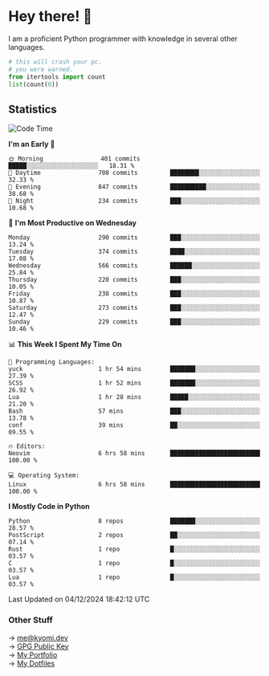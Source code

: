 # Hey there! 👋

I am a proficient Python programmer with knowledge in several other languages.

```py
# this will crash your pc.
# you were warned.
from itertools import count
list(count(0))
```

## Statistics
<!--START_SECTION:waka-->
![Code Time](http://img.shields.io/badge/Code%20Time-1%2C624%20hrs%205%20mins-blue)

**I'm an Early 🐤** 

```text
🌞 Morning                401 commits         █████░░░░░░░░░░░░░░░░░░░░   18.31 % 
🌆 Daytime                708 commits         ████████░░░░░░░░░░░░░░░░░   32.33 % 
🌃 Evening                847 commits         ██████████░░░░░░░░░░░░░░░   38.68 % 
🌙 Night                  234 commits         ███░░░░░░░░░░░░░░░░░░░░░░   10.68 % 
```
📅 **I'm Most Productive on Wednesday** 

```text
Monday                   290 commits         ███░░░░░░░░░░░░░░░░░░░░░░   13.24 % 
Tuesday                  374 commits         ████░░░░░░░░░░░░░░░░░░░░░   17.08 % 
Wednesday                566 commits         ██████░░░░░░░░░░░░░░░░░░░   25.84 % 
Thursday                 220 commits         ███░░░░░░░░░░░░░░░░░░░░░░   10.05 % 
Friday                   238 commits         ███░░░░░░░░░░░░░░░░░░░░░░   10.87 % 
Saturday                 273 commits         ███░░░░░░░░░░░░░░░░░░░░░░   12.47 % 
Sunday                   229 commits         ███░░░░░░░░░░░░░░░░░░░░░░   10.46 % 
```


📊 **This Week I Spent My Time On** 

```text
💬 Programming Languages: 
yuck                     1 hr 54 mins        ███████░░░░░░░░░░░░░░░░░░   27.39 % 
SCSS                     1 hr 52 mins        ███████░░░░░░░░░░░░░░░░░░   26.92 % 
Lua                      1 hr 28 mins        █████░░░░░░░░░░░░░░░░░░░░   21.20 % 
Bash                     57 mins             ███░░░░░░░░░░░░░░░░░░░░░░   13.78 % 
conf                     39 mins             ██░░░░░░░░░░░░░░░░░░░░░░░   09.55 % 

🔥 Editors: 
Neovim                   6 hrs 58 mins       █████████████████████████   100.00 % 

💻 Operating System: 
Linux                    6 hrs 58 mins       █████████████████████████   100.00 % 
```

**I Mostly Code in Python** 

```text
Python                   8 repos             ███████░░░░░░░░░░░░░░░░░░   28.57 % 
PostScript               2 repos             ██░░░░░░░░░░░░░░░░░░░░░░░   07.14 % 
Rust                     1 repo              █░░░░░░░░░░░░░░░░░░░░░░░░   03.57 % 
C                        1 repo              █░░░░░░░░░░░░░░░░░░░░░░░░   03.57 % 
Lua                      1 repo              █░░░░░░░░░░░░░░░░░░░░░░░░   03.57 % 
```




 Last Updated on 04/12/2024 18:42:12 UTC
<!--END_SECTION:waka-->

### Other Stuff

→ [me@kyomi.dev](mailto:me@kyomi.dev)\
→ [GPG Public Key](https://github.com/bitterteriyaki.gpg)\
→ [My Portfolio](https://kyomi.dev)\
→ [My Dotfiles](https://github.com/bitterteriyaki/dotfiles)
